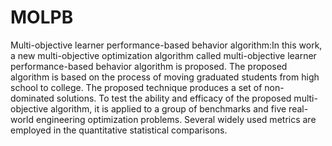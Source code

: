 # MOLPB
Multi-objective learner performance-based behavior algorithm:In this work, a new multi-objective optimization algorithm called multi-objective learner performance-based behavior algorithm is proposed. The proposed algorithm is based on the process of moving graduated students from high school to college. The proposed technique produces a set of non-dominated solutions. To test the ability and efficacy of the proposed multi-objective algorithm, it is applied to a group of benchmarks and five real-world engineering optimization problems. Several widely used metrics are employed in the quantitative statistical comparisons.
